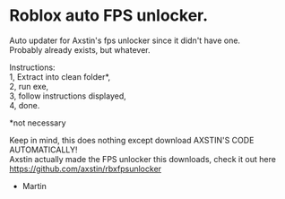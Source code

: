 # Roblox auto FPS unlocker.
 
Auto updater for Axstin's fps unlocker since it didn't have one.   
Probably already exists, but whatever.   

Instructions:  
1, Extract into clean folder*,   
2, run exe,  
3, follow instructions displayed,  
4, done.  

*not necessary

Keep in mind, this does nothing except download AXSTIN'S CODE AUTOMATICALLY!  
Axstin actually made the FPS unlocker this downloads, check it out here https://github.com/axstin/rbxfpsunlocker 

- Martin
